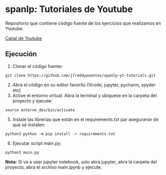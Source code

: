 # spanlp: Tutoriales de Youtube
Repositorio que contiene código fuente de los ejercicios que realizamos en Youtube.

[Canal de Youtube](https://www.youtube.com/channel/UCeQ2LduKNIZ7k3ndXvffuDw)

## Ejecución
1) Clonar el código fuente:
``` shell
git clone https://github.com/jfreddypuentes/spanlp-yt-tutorials.git
```
2) Abra el código en su editor favorito (Vcode, jupyter, pycharm, spyder etc)
3) Active el entorno virtual. Abra la terminal y ubiquese en la carpeta del proyecto y ejecute:
```shell
source entorno_dev/bin/activate
```
5) Instale las librerias que están en el requirements.txt par asegurarse de que se instalen:
```shell
python3 python -m pip install -r requirements.txt
```
6) Ejecutar script main.py:
```
python3 main.py
```

**Nota:**
Si va a usar jupyter notebook, solo abra jupyter, abra la carpeta del proyecto, abra el archivo main.ipynb y ejecute.
